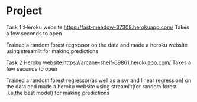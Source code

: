 # Project
Task 1 :Heroku website:https://fast-meadow-37308.herokuapp.com/ Takes a few seconds to open

Trained a random forest regressor on the data and made a heroku website using streamlit for making predictions 

Task 2 Heroku website:https://arcane-shelf-69861.herokuapp.com/ Takes a few seconds to open 

Trained a random forest regressor(as well as a svr and linear regression) on the data and made a heroku website using streamlit(for random forest ,i.e,the best model) for making predictions
